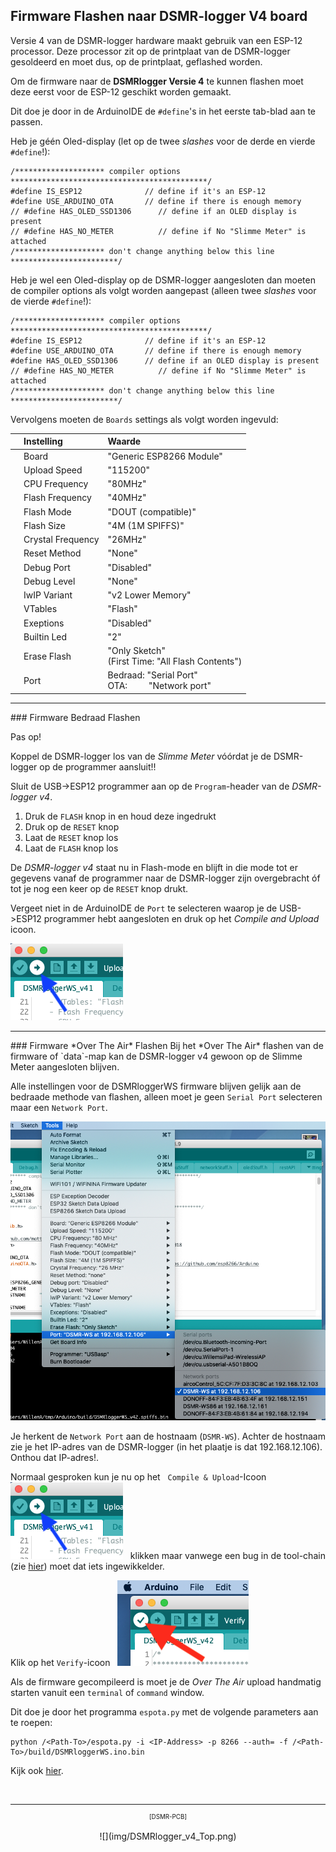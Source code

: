 ## Firmware Flashen naar DSMR-logger V4 board

Versie 4 van de DSMR-logger hardware maakt gebruik van een ESP-12
processor. Deze processor zit op de printplaat van de DSMR-logger
gesoldeerd en moet dus, op de printplaat, geflashed worden.

Om de firmware naar de **DSMRlogger Versie 4** te kunnen flashen moet deze eerst 
voor de ESP-12 geschikt worden gemaakt.

Dit doe je door in de ArduinoIDE de `#define`'s in het eerste tab-blad aan te passen.

Heb je géén Oled-display (let op de twee *slashes* voor de derde en vierde `#define`!):
```
/******************** compiler options  ********************************************/
#define IS_ESP12              // define if it's an ESP-12
#define USE_ARDUINO_OTA       // define if there is enough memory
// #define HAS_OLED_SSD1306      // define if an OLED display is present
// #define HAS_NO_METER          // define if No "Slimme Meter" is attached
/******************** don't change anything below this line ************************/
```
Heb je wel een Oled-display op de DSMR-logger aangesloten dan moeten de compiler options
als volgt worden aangepast (alleen twee *slashes* voor de vierde `#define`!):
```
/******************** compiler options  ********************************************/
#define IS_ESP12              // define if it's an ESP-12
#define USE_ARDUINO_OTA       // define if there is enough memory
#define HAS_OLED_SSD1306      // define if an OLED display is present
// #define HAS_NO_METER          // define if No "Slimme Meter" is attached
/******************** don't change anything below this line ************************/
```

Vervolgens moeten de `Boards` settings als volgt worden ingevuld:

|   | Instelling        |Waarde|
|:-:|:------------------|:-----|
|   | Board             | "Generic ESP8266 Module" |
|   | Upload Speed      | "115200" |
|   | CPU Frequency     | "80MHz" |
|   | Flash Frequency   | "40MHz" |
|   | Flash Mode        | "DOUT (compatible)" |
|   | Flash Size        | "4M (1M SPIFFS)" |
|   | Crystal Frequency | "26MHz" |
|   | Reset Method      | "None" |
|   | Debug Port        | "Disabled" |
|   | Debug Level       | "None" |
|   | IwIP Variant      | "v2 Lower Memory" |
|   | VTables           | "Flash" |
|   | Exeptions         | "Disabled" |
|   | Builtin Led       | "2" |
|   | Erase Flash       | "Only Sketch"<br>(First Time: "All Flash Contents") |
|   | Port              | Bedraad: "Serial Port" <br> OTA: &nbsp; &nbsp; &nbsp; &nbsp; "Network port" |



<hr>
### Firmware Bedraad Flashen
<div class="admonition note">
<p class="admonition-title">Pas op!</p>
Koppel de DSMR-logger los van de <i>Slimme Meter</i> vóórdat je de DSMR-logger
op de programmer aansluit!!
</div>

Sluit de USB->ESP12 programmer aan op de `Program`-header van de *DSMR-logger v4*. 

1. Druk de `FLASH` knop in en houd deze ingedrukt
2. Druk op de `RESET` knop 
3. Laat de `RESET` knop los
4. Laat de `FLASH` knop los

De *DSMR-logger v4* staat nu in Flash-mode en blijft in die mode tot er gegevens vanaf
de programmer naar de DSMR-logger zijn overgebracht óf tot je nog een keer op de
`RESET` knop drukt.

Vergeet niet in de ArduinoIDE de `Port` te selecteren waarop je de USB->ESP12 
programmer hebt aangesloten en druk op het *Compile and Upload* icoon.

![](img/CompileAndUploadIcon.png)

<hr>
### Firmware *Over The Air* Flashen
Bij het *Over The Air* flashen van de firmware of `data`-map kan de 
DSMR-logger v4 gewoon op de Slimme Meter aangesloten blijven.

Alle instellingen voor de DSMRloggerWS firmware blijven gelijk aan
de bedraade methode van flashen, alleen moet je geen `Serial Port`
selecteren maar een `Network Port`.

![Screenshot](img/IDE_Network_Port.png)

Je herkent de `Network Port` aan de hostnaam (`DSMR-WS`). Achter de hostnaam
zie je het IP-adres van de DSMR-logger (in het plaatje is dat 192.168.12.106).
Onthou dat IP-adres!.

Normaal gesproken kun je nu op het &nbsp; `Compile & Upload`-Icoon
&nbsp; ![](img/CompileAndUploadIcon.png) &nbsp;
klikken maar vanwege een bug in de tool-chain (zie 
[hier](uploadOTA-bug.md))
moet dat iets ingewikkelder.

Klik op het `Verify`-icoon
&nbsp; ![](img/VerifyIcon.png) &nbsp;

Als de firmware gecompileerd is moet je de *Over The Air* upload handmatig 
starten vanuit een `terminal` of `command` window.

Dit doe je door het programma `espota.py` met de volgende parameters aan te roepen:
```
python /<Path-To>/espota.py -i <IP-Address> -p 8266 --auth= -f /<Path-To>/build/DSMRloggerWS.ino.bin 

```

Kijk ook [hier](uploadOTA-bug.md).




<br>

---
<center  style="font-size: 70%">[DSMR-PCB]</center><br>
<center>![](img/DSMRlogger_v4_Top.png)</center>
